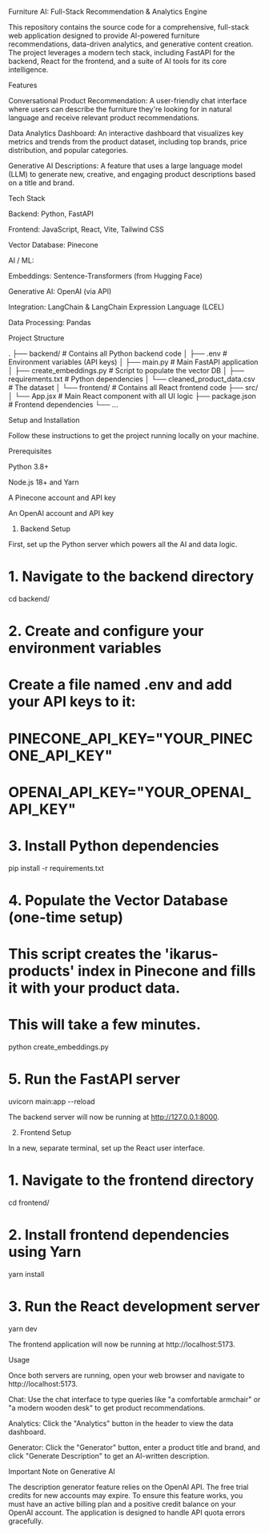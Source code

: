 Furniture AI: Full-Stack Recommendation & Analytics Engine

This repository contains the source code for a comprehensive, full-stack web application designed to provide AI-powered furniture recommendations, data-driven analytics, and generative content creation. The project leverages a modern tech stack, including FastAPI for the backend, React for the frontend, and a suite of AI tools for its core intelligence.

<!-- Placeholder image -->

Features

Conversational Product Recommendation: A user-friendly chat interface where users can describe the furniture they're looking for in natural language and receive relevant product recommendations.

Data Analytics Dashboard: An interactive dashboard that visualizes key metrics and trends from the product dataset, including top brands, price distribution, and popular categories.

Generative AI Descriptions: A feature that uses a large language model (LLM) to generate new, creative, and engaging product descriptions based on a title and brand.

Tech Stack

Backend: Python, FastAPI

Frontend: JavaScript, React, Vite, Tailwind CSS

Vector Database: Pinecone

AI / ML:

Embeddings: Sentence-Transformers (from Hugging Face)

Generative AI: OpenAI (via API)

Integration: LangChain & LangChain Expression Language (LCEL)

Data Processing: Pandas

Project Structure

.
├── backend/                  # Contains all Python backend code
│   ├── .env                  # Environment variables (API keys)
│   ├── main.py               # Main FastAPI application
│   ├── create_embeddings.py  # Script to populate the vector DB
│   ├── requirements.txt      # Python dependencies
│   └── cleaned_product_data.csv # The dataset
│
└── frontend/                 # Contains all React frontend code
    ├── src/
    │   └── App.jsx           # Main React component with all UI logic
    ├── package.json          # Frontend dependencies
    └── ...


Setup and Installation

Follow these instructions to get the project running locally on your machine.

Prerequisites

Python 3.8+

Node.js 18+ and Yarn

A Pinecone account and API key

An OpenAI account and API key

1. Backend Setup

First, set up the Python server which powers all the AI and data logic.

# 1. Navigate to the backend directory
cd backend/

# 2. Create and configure your environment variables
# Create a file named .env and add your API keys to it:
# PINECONE_API_KEY="YOUR_PINECONE_API_KEY"
# OPENAI_API_KEY="YOUR_OPENAI_API_KEY"

# 3. Install Python dependencies
pip install -r requirements.txt

# 4. Populate the Vector Database (one-time setup)
# This script creates the 'ikarus-products' index in Pinecone and fills it with your product data.
# This will take a few minutes.
python create_embeddings.py

# 5. Run the FastAPI server
uvicorn main:app --reload


The backend server will now be running at http://127.0.0.1:8000.

2. Frontend Setup

In a new, separate terminal, set up the React user interface.

# 1. Navigate to the frontend directory
cd frontend/

# 2. Install frontend dependencies using Yarn
yarn install

# 3. Run the React development server
yarn dev


The frontend application will now be running at http://localhost:5173.

Usage

Once both servers are running, open your web browser and navigate to http://localhost:5173.

Chat: Use the chat interface to type queries like "a comfortable armchair" or "a modern wooden desk" to get product recommendations.

Analytics: Click the "Analytics" button in the header to view the data dashboard.

Generator: Click the "Generator" button, enter a product title and brand, and click "Generate Description" to get an AI-written description.

Important Note on Generative AI

The description generator feature relies on the OpenAI API. The free trial credits for new accounts may expire. To ensure this feature works, you must have an active billing plan and a positive credit balance on your OpenAI account. The application is designed to handle API quota errors gracefully.
